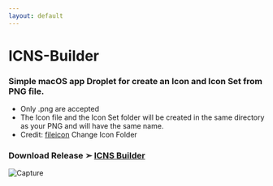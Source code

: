 ```yaml
---
layout: default
---
```


# ICNS-Builder
### Simple macOS app Droplet for create an Icon and Icon Set from PNG file.

- Only .png are accepted
- The Icon file and the Icon Set folder will be created in the same directory as your PNG and will have the same name.
- Credit: [fileicon](https://github.com/mklement0/fileicon) Change Icon Folder

### Download Release ➣ [ICNS Builder](https://github.com/chris1111/ICNS-Builder/releases/tag/V4)

![Capture](https://github.com/chris1111/ICNS-Builder/assets/6248794/614f3d0d-305e-4e64-9525-94ec830fb217)
